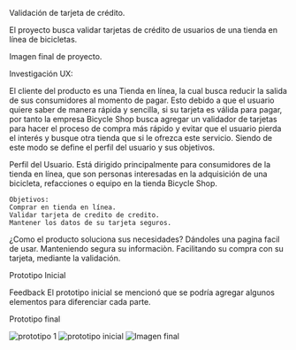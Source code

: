 Validación de tarjeta de crédito.

El proyecto busca validar tarjetas de crédito de usuarios de una tienda en línea de bicicletas.

Imagen final de proyecto.

Investigación UX:
 
 El cliente del producto es una Tienda en línea, la cual busca reducir la salida de sus consumidores al momento de pagar.
  Esto debido a que el usuario quiere saber de manera rápida y sencilla, si su tarjeta es válida para pagar, por tanto la empresa Bicycle Shop busca agregar un validador de tarjetas para hacer el proceso de compra más rápido y evitar que el usuario pierda el interés y busque otra tienda que si le ofrezca este servicio. 
  Siendo de este modo se define el perfil del usuario y sus objetivos.

  Perfil del Usuario.
  Está dirigido principalmente para consumidores de la tienda en línea, que son personas interesadas en la adquisición de una bicicleta, refacciones o equipo en la tienda  Bicycle Shop.

    Objetivos:
    Comprar en tienda en línea.
    Validar tarjeta de credito de credito. 
    Mantener los datos de su tarjeta seguros.

  ¿Como el producto soluciona sus necesidades?
  Dándoles una pagina facil de usar.
  Manteniendo segura  su informaciòn.
  Facilitando su compra con su tarjeta, mediante la validación.

 Prototipo Inicial

 Feedback
  El prototipo inicial se mencionó que se podría agregar algunos elementos para diferenciar cada parte. 
  
 Prototipo final


![prototipo 1](https://user-images.githubusercontent.com/86276089/126408340-158d242b-a746-4f16-98ac-c231d86c5915.jpg)
![prototipo inicial](https://user-images.githubusercontent.com/86276089/126408346-7b821856-feae-4b26-a8bb-0533262c4bde.png)
![Imagen final](https://user-images.githubusercontent.com/86276089/126408350-247af51f-5e2a-416b-a608-a131dc0f3ed9.png)
